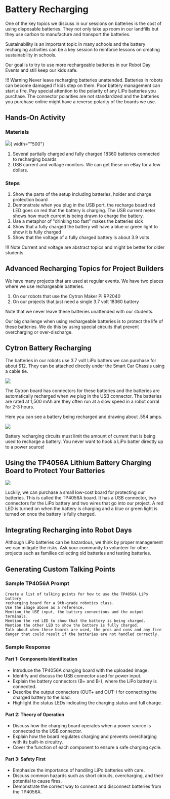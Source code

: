 # Battery Recharging

One of the key topics we discuss in our sessions
on batteries is the cost of using disposable batteries.
They not only take up room in our landfills but they
use carbon to manufacture and transport the batteries.

Sustainability is an important topic in many schools and
the battery recharging activities can be a key session to
reinforce lessons on creating sustainability in schools.

Our goal is to try to use more rechargeable batteries in our
Robot Day Events and still keep our kids safe.

!!! Warning
    Never leave recharging batteries unattended.  Batteries
    in robots can become damaged if kids step on them.
    Poor battery management can start a fire.
    Pay special attention to the polarity of any LiPo
    batteries you purchase. The connector polarities are not standardized
    and the batteries you purchase online might have
    a reverse polarity of the boards we use.

## Hands-On Activity

### Materials

![](../img/usb-current-meter.png){ width=""500"}

1. Several partially charged and fully charged 18360 batteries connected to recharging boards
2. USB current and voltage monitors.  We can get these on eBay for a few dollars.

### Steps

1. Show the parts of the setup including batteries, holder and charge protection board
2. Demonstrate when you plug in the USB port, the recharge board red LED goes on red that the battery is charging.  The USB current meter shows how much current is being drawn to charge the battery.
3. Use a metaphor of "drinking too fast" makes the batteries sick
4. Show that a fully charged the battery will have a blue or green light to show it is fully charged
5. Show that the voltage of a fully charged battery is about 3.9 volts

!!! Note
    Current and voltage are abstract topics and might be better for older students

## Advanced Recharging Topics for Project Builders

We have many projects that are used at regular events.  We have
two places where we use rechargeable batteries.

1. On our robots that use the Cytron Maker Pi RP2040
2. On our projects that just need a single 3.7 volt 18360 battery

Note that we never leave these batteries unattended with our students.

Our big challenge when using rechargeable batteries is to protect the life of these batteries.  We
do this by using special circuits that prevent overcharging or over-discharge.

## Cytron Battery Recharging

The batteries in our robots use 3.7 volt LiPo batters we can purchase for about $12.
They can be attached directly under the Smart Car Chassis using a cable tie.

![](../img/rechargeable-battery-under-robot.webp)

The Cytron board has connectors for these batteries and the batteries
are automatically recharged when we plug in the USB connector.  The
batteries are rated at 1,500 mAh are they often run at a slow speed
in a robot corral for 2-3 hours.

Here you can see a battery being recharged and drawing about .554 amps.

![](../img/cytron-battery-recharge.jpg)

Battery recharging circuits must limit the amount of current that
is being used to recharge a battery.  You never want to hook
a LiPo batter directly up to a power source!

## Using the TP4056A Lithium Battery Charging Board to Protect Your Batteries

![](../img/TP4056A.png)

Luckily, we can purchase a small low-cost board for protecting
our batteries.  This is called the TP4056A board.  It has
a USB connector, two connectors for the LiPo battery and
two wires that go into our project.  A red LED is turned on
when the battery is charging and a blue or green light is
turned on once the battery is fully charged.

## Integrating Recharging into Robot Days

Although LiPo batteries can be hazardous, we think by proper management
we can mitigate the risks.  Ask your community to volunteer for
other projects such as families collecting old batteries and
testing batteries.

## Generating Custom Talking Points

### Sample TP4056A Prompt

```
Create a list of talking points for how to use the TP4056A LiPo battery 
recharging board for a 9th-grade robotics class.
Use the image above as a reference.
Mention the USE input, the battery connections and the output terminals.
Mention the red LED to show that the battery is being charged.
Mention the other LED to show the battery is fully charged.
Talk about when these boards are used, the pros and cons and any fire 
danger that could result if the batteries are not handled correctly.
```

### Sample Response

#### Part 1: Components Identification
- Introduce the TP4056A charging board with the uploaded image.
- Identify and discuss the USB connector used for power input.
- Explain the battery connectors (B+ and B-), where the LiPo battery is connected.
- Describe the output connectors (OUT+ and OUT-) for connecting the charged battery to the load.
- Highlight the status LEDs indicating the charging status and full charge.

#### Part 2: Theory of Operation
- Discuss how the charging board operates when a power source is connected to the USB connector.
- Explain how the board regulates charging and prevents overcharging with its built-in circuitry.
- Cover the function of each component to ensure a safe charging cycle.

#### Part 3: Safety First
- Emphasize the importance of handling LiPo batteries with care.
- Discuss common hazards such as short circuits, overcharging, and their potential to cause fires.
- Demonstrate the correct way to connect and disconnect batteries from the TP4056A.
